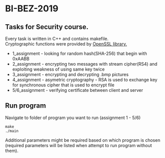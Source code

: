 # BI-BEZ-2019
Tasks for Security course.
---
Every task is written in C++ and contains makefile.\
Cryptographic functions were provided by [OpenSSL library.](https://www.openssl.org/)

 - 1_assignment - looking for random hash(SHA-256) that begin with 0xAABB
 - 2_assignment - encrypting two messages with stream cipher(RS4) and exploiting
                  weakness of using same key twice
 - 3_assignment - encrypting and decrypting .bmp pictures
 - 4_assignment - asymetric cryptography - RSA is used to exchange key for synchronous cipher that is used to encrypt file
 - 5/6_assignment - verifying certificate between client and server
 
 
Run program
---
Navigate to folder of program you want to run (assignment 1 - 5/6)

    make
    ./main
Additional parameters might be required based on which program is chosen (required parameters will be listed when attempt to run program without them).
